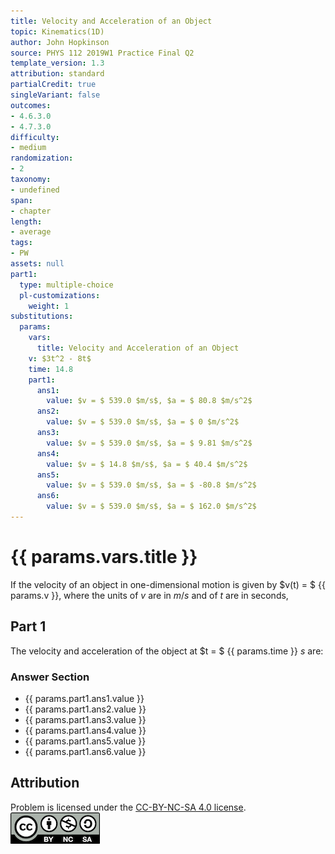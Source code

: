 ```yaml
---
title: Velocity and Acceleration of an Object
topic: Kinematics(1D)
author: John Hopkinson
source: PHYS 112 2019W1 Practice Final Q2
template_version: 1.3
attribution: standard
partialCredit: true
singleVariant: false
outcomes:
- 4.6.3.0
- 4.7.3.0
difficulty:
- medium
randomization:
- 2
taxonomy:
- undefined
span:
- chapter
length:
- average
tags:
- PW
assets: null
part1:
  type: multiple-choice
  pl-customizations:
    weight: 1
substitutions:
  params:
    vars:
      title: Velocity and Acceleration of an Object
    v: $3t^2 - 8t$
    time: 14.8
    part1:
      ans1:
        value: $v = $ 539.0 $m/s$, $a = $ 80.8 $m/s^2$
      ans2:
        value: $v = $ 539.0 $m/s$, $a = $ 0 $m/s^2$
      ans3:
        value: $v = $ 539.0 $m/s$, $a = $ 9.81 $m/s^2$
      ans4:
        value: $v = $ 14.8 $m/s$, $a = $ 40.4 $m/s^2$
      ans5:
        value: $v = $ 539.0 $m/s$, $a = $ -80.8 $m/s^2$
      ans6:
        value: $v = $ 539.0 $m/s$, $a = $ 162.0 $m/s^2$
---
```

# {{ params.vars.title }}
If the velocity of an object in one-dimensional motion is given by $v(t) = $ {{ params.v }}, where the units of $v$ are in $m/s$ and of $t$ are in seconds,

## Part 1

The velocity and acceleration of the object at $t = $ {{ params.time }} $s$ are:

### Answer Section

- {{ params.part1.ans1.value }}
- {{ params.part1.ans2.value }}
- {{ params.part1.ans3.value }}
- {{ params.part1.ans4.value }}
- {{ params.part1.ans5.value }}
- {{ params.part1.ans6.value }}

## Attribution

Problem is licensed under the [CC-BY-NC-SA 4.0 license](https://creativecommons.org/licenses/by-nc-sa/4.0/).<br> ![The Creative Commons 4.0 license requiring attribution-BY, non-commercial-NC, and share-alike-SA license.](https://raw.githubusercontent.com/firasm/bits/master/by-nc-sa.png)